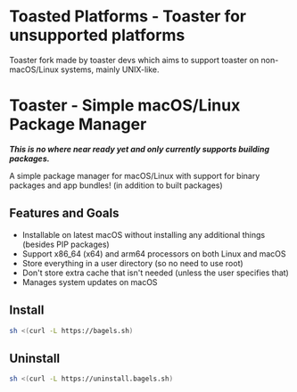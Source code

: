 # Toasted Platforms - Toaster for unsupported platforms

Toaster fork made by toaster devs which aims to support toaster on non-macOS/Linux systems, mainly UNIX-like.

# Toaster - Simple macOS/Linux Package Manager

***This is no where near ready yet and only currently supports building packages.***

A simple package manager for macOS/Linux with support for binary packages and app bundles! (in addition to built packages)

## Features and Goals

- Installable on latest macOS without installing any additional things (besides PIP packages)
- Support x86_64 (x64) and arm64 processors on both Linux and macOS
- Store everything in a user directory (so no need to use root)
- Don't store extra cache that isn't needed (unless the user specifies that)
- Manages system updates on macOS

## Install

```bash
sh <(curl -L https://bagels.sh)
```

## Uninstall

```bash
sh <(curl -L https://uninstall.bagels.sh)
```
